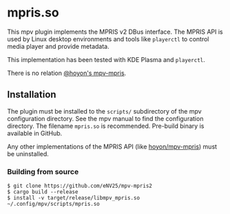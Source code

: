 # mpris.so

This mpv plugin implements the MPRIS v2 DBus interface. The MPRIS API is used by
Linux desktop environments and tools like `playerctl` to control media player
and provide metadata.

This implementation has been tested with KDE Plasma and `playerctl`.

There is no relation [@hoyon's mpv-mpris](https://github.com/hoyon/mpv-mpris).

## Installation

The plugin must be installed to the `scripts/` subdirectory of the mpv configuration
directory. See the mpv manual to find the configuration directory. The filename `mpris.so` is recommended.
Pre-build binary is available in GitHub.

Any other implementations of the MPRIS API (like [hoyon/mpv-mpris](https://github.com/hoyon/mpv-mpris)) must be uninstalled.

### Building from source

```
$ git clone https://github.com/eNV25/mpv-mpris2
$ cargo build --release
$ install -v target/release/libmpv_mpris.so ~/.config/mpv/scripts/mpris.so
```
